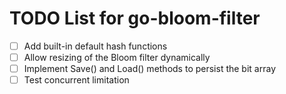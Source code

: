 # TODO List for go-bloom-filter

- [ ] Add built-in default hash functions
- [ ] Allow resizing of the Bloom filter dynamically
- [ ] Implement Save() and Load() methods to persist the bit array
- [ ] Test concurrent limitation